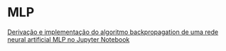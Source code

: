 # MLP
[Derivação e implementação do algoritmo backpropagation de uma rede neural artificial MLP no Jupyter Notebook](https://github.com/luiseduardobr1/MLP/blob/master/Artigo-MLP.ipynb)
